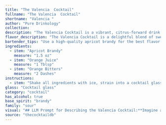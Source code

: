 ```yaml
---
title: "The Valencia  Cocktail"
fullname: "The Valencia  Cocktail"
shortname: "Valencia "
author: "Pure Drinkology"
collection:
description: "The Valencia Cocktail is a vibrant, citrus-forward drink belonging to the Sour family. It likely originated in the early 20th century, drawing inspiration from the popular Sidecar, with its base of brandy and citrus. The orange bitters add a subtle, aromatic complexity. "
flavor_description: "The Valencia Cocktail is a delightful blend of sweet and tart.  Apricot brandy brings a rich, fruity sweetness with subtle notes of stone fruit.  Orange juice offers refreshing acidity, while orange bitters add a touch of complexity and a subtle herbal nuance.  The result is a balanced, flavorful cocktail that's perfect for a sunny afternoon or a celebratory toast. "
bartender_tips: "Use a high-quality apricot brandy for the best flavor.  Freshly squeezed orange juice is key, and don't skimp on the bitters – they add complexity. Shake well with ice to chill thoroughly, then strain into a chilled coupe glass. Garnish with an orange twist for a classic touch. "
ingredients:
  - item: "Apricot Brandy"
    measure: "1.5 oz"
  - item: "Orange Juice"
    measure: "1 Tblsp"
  - item: "Orange Bitters"
    measure: "2 Dashes"
instructions:
  - item: "Shake all ingredients with ice, strain into a cocktail glass, and serve."
glass: "Cocktail glass"
category: "cocktail"
has_alcohol: true
base_spirit: "brandy"
family: "sour"
visual: "## LLM Prompt for Describing the Valencia Cocktail:**Imagine a classic cocktail glass, filled to the brim with a vibrant, sunny orange hue. The liquid shimmers with a gentle, almost imperceptible sparkle, hinting at the subtle sweetness of the apricot brandy within. A thin, pale orange peel curls gracefully along the rim, adding a touch of elegance and releasing a fragrant aroma of citrus and spice. The cocktail itself appears incredibly smooth and inviting, with a hint of froth at the top that suggests a delicate sweetness balanced by a subtle bitter note.** **Bonus Prompt:*** **For a more nuanced description, consider the age and quality of the apricot brandy. A younger brandy might have a lighter color, while an older one could have a richer, amber tone.  * **Mention the texture of the ice used.  Is it crushed, cubed, or a combination? How does this influence the overall appearance and mouthfeel?** * **Describe the glass itself. Is it a traditional coupe, a martini glass, or something else entirely?** "
source: "thecocktaildb"
---
```


